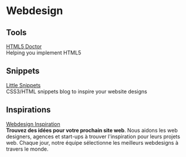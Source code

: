 # Webdesign

## Tools

[HTML5 Doctor](http://html5doctor.com)  
Helping you implement HTML5

## Snippets

[Little Snippets](http://littlesnippets.net)  
CSS3/HTML snippets blog to inspire your website designs

## Inspirations

[Webdesign Inspiration](http://www.webdesign-inspiration.com)  
**Trouvez des idées pour votre prochain site web**. Nous aidons les web designers, agences et start-ups à trouver l'inspiration pour leurs projets web. Chaque jour, notre équipe sélectionne les meilleurs webdesigns à travers le monde.
